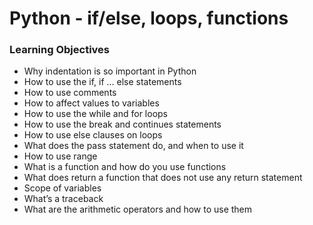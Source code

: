 # Python - if/else, loops, functions

### Learning Objectives
 - Why indentation is so important in Python
 - How to use the if, if ... else statements
 - How to use comments
 - How to affect values to variables
 - How to use the while and for loops
 - How to use the break and continues statements
 - How to use else clauses on loops
 - What does the pass statement do, and when to use it
 - How to use range
 - What is a function and how do you use functions
 - What does return a function that does not use any return statement
 - Scope of variables
 - What’s a traceback
 - What are the arithmetic operators and how to use them